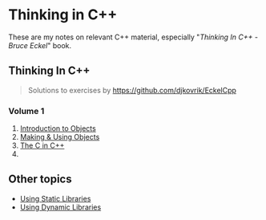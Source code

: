 # Thinking in C++ 

These are my notes on relevant C++ material, especially "*Thinking In C++ - Bruce Eckel*" book.

## Thinking In C++

> Solutions to exercises by https://github.com/djkovrik/EckelCpp

### Volume 1

1. [Introduction to Objects](v1/1-intro-to-objects/)
2. [Making & Using Objects](v1/2-using-objects/)
3. [The C in C++](v1/3-c)
4. 

## Other topics

* [Using Static Libraries](other/static-libraries)
* [Using Dynamic Libraries](other/dynamic-libraries)
